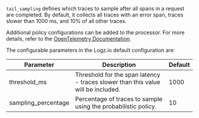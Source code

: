`tail_sampling` defines which traces to sample after all spans in a request are completed. By default, it collects all traces with an error span, traces slower than 1000 ms, and 10% of all other traces.


Additional policy configurations can be added to the processor. For more details, refer to the [OpenTelemetry Documentation](https://github.com/open-telemetry/opentelemetry-collector-contrib/blob/main/processor/tailsamplingprocessor/README.md).

The configurable parameters in the Logz.io default configuration are:

| Parameter | Description | Default |
|---|---|---|
| threshold_ms | Threshold for the span latency - traces slower than this value will be included. | 1000 |
| sampling_percentage | Percentage of traces to sample using the probabilistic policy. | 10 |
